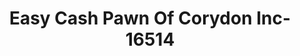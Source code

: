 ---
f_zip-code: 47112
f_state-code: IN
title: Easy Cash Pawn Of Corydon Inc-16514
f_phone: 812-738-7419
f_city-only: Corydon
f_address: 1380 N Old Highway 135 Corydon
f_location-unique-id: '16514'
slug: easy-cash-pawn-of-corydon-inc-16514
updated-on: '2024-05-30T13:46:58.046Z'
created-on: '2024-05-30T13:36:59.803Z'
published-on: '2024-05-30T13:54:32.469Z'
f_city-state: cms/city/corydon-in.md
f_company: cms/company/easy-cash-pawn-of-corydon-inc.md
f_state: cms/state/indiana.md
layout: '[payday-loan].html'
tags: payday-loan
---